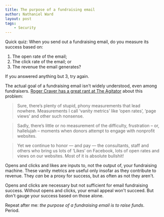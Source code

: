 ```yaml
---
title: The purpose of a fundraising email
author: Nathaniel Ward
layout: post
tags: 
    - Security
---
```


Quick quiz: When you send out a fundraising email, do you measure its success based on:

1. The open rate of the email;
2. The click rate of the email; or
3. The revenue the email generates?

If you answered anything but 3, try again. 

The actual goal of a fundraising email isn't widely understood, even among fundraisers. [Roger Craver has a great rant at The Agitator](http://www.theagitator.net/nonprofit-management/who-gets-fired/) about this problem:

>Sure, there’s plenty of stupid, phony measurements that lead nowhere. Measurements I call ‘vanity metrics’ like ‘open rates’, ‘page views’ and other such nonsense.

>Sadly, there’s little or no measurement of the difficulty, frustration – or, hallelujah – moments when donors attempt to engage with nonprofit websites.

>Yet we continue to honor — and pay — the consultants, staff and others who bring us lots of ‘Likes’ on Facebook, lots of open rates and views on our websites. Most of it is absolute bullshit!

Opens and clicks and likes are inputs to, not the output of, your fundraising machine. These vanity metrics are useful only insofar as they contribute to revenue. They *can* be a proxy for success, but as often as not they aren't. 

Opens and clicks are necessary but not sufficient for email fundraising success. Without opens and clicks, your email appeal won't succeed. But don't gauge your success based on those alone.

Repeat after me: *the purpose of a fundraising email is to raise funds*. Period. 